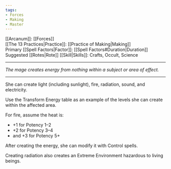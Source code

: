 ```yaml
---
tags:
- Forces
- Making
- Master
---
```


[[Arcanum]]: [[Forces]]\
[[The 13 Practices|Practice]]: [[Practice of Making|Making]]\
Primary [[Spell Factors|Factor]]: [[Spell Factors#Duration|Duration]]\
Suggested [[Rotes|Rote]] [[Skill|Skills]]: Crafts, Occult, Science

---

_The mage creates energy from nothing within a subject or area of effect._

---

She can create light (including sunlight), fire, radiation, sound, and electricity.

Use the Transform Energy table as an example of the levels she can create within the affected area.

For fire, assume the heat is:
- +1 for Potency 1–2
- +2 for Potency 3–4
- and +3 for Potency 5+

After creating the energy, she can modify it with Control spells.

Creating radiation also creates an Extreme Environment hazardous to living beings.